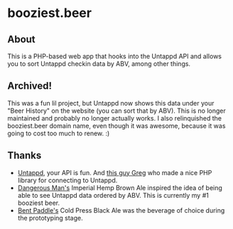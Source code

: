 # booziest.beer

## About
This is a PHP-based web app that hooks into the Untappd API and allows you to sort Untappd checkin data by ABV, among other things.

## Archived!
This was a fun lil project, but Untappd now shows this data under your "Beer History" on the website (you can sort that by ABV). This is no longer maintained and probably no longer actually works. I also relinquished the booziest.beer domain name, even though it was awesome, because it was going to cost too much to renew. :) 


## Thanks
+ [Untappd](http://untappd.com), your API is fun. And [this guy Greg](https://github.com/gregavola/UntappdPHP) who made a nice PHP library for connecting to Untappd.
+ [Dangerous Man's](http://dangerousmanbrewing.com) Imperial Hemp Brown Ale inspired the idea of being able to see Untappd data ordered by ABV. This is currently my #1 booziest beer.
+ [Bent Paddle's](http://www.bentpaddlebrewing.com) Cold Press Black Ale was the beverage of choice during the prototyping stage.
